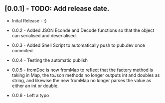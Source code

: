 ## [0.0.1] - TODO: Add release date.

* Inital Release - :)

* 0.0.2 - Added JSON Econde and Decode functions so that the object can serialised and deserialised.
* 0.0.3 - Added Shell Script to automatically push to pub.dev once commited.
* 0.0.4 - Testing the automatic publish
* 0.0.5 - fromDoc is now fromMap to reflect that the factory method is taking in Map, the toJson methods no longer outputs int and doubles as string, and likewise the new fromMap no longer parses the value as either an int or double. 
* 0.0.6 - Left a typo 